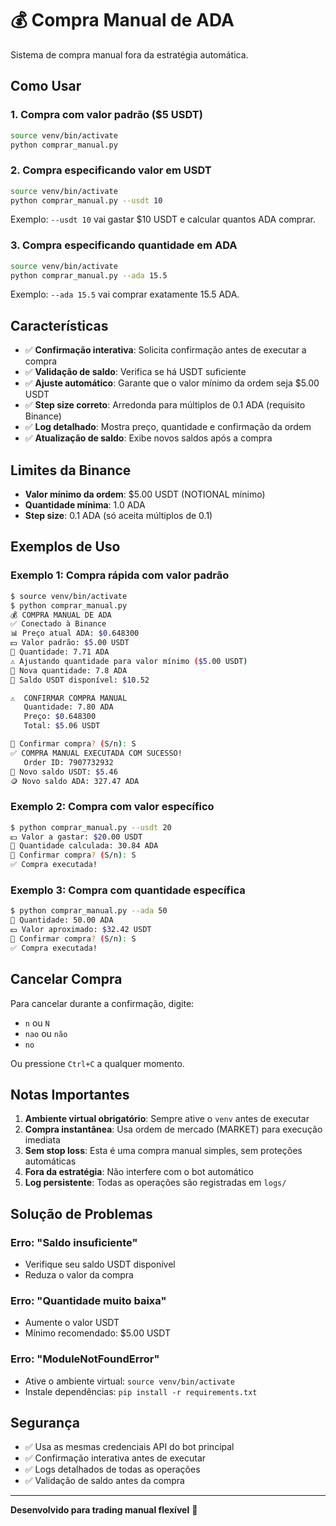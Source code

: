 # 💰 Compra Manual de ADA

Sistema de compra manual fora da estratégia automática.

## Como Usar

### 1. Compra com valor padrão ($5 USDT)
```bash
source venv/bin/activate
python comprar_manual.py
```

### 2. Compra especificando valor em USDT
```bash
source venv/bin/activate
python comprar_manual.py --usdt 10
```
Exemplo: `--usdt 10` vai gastar $10 USDT e calcular quantos ADA comprar.

### 3. Compra especificando quantidade em ADA
```bash
source venv/bin/activate
python comprar_manual.py --ada 15.5
```
Exemplo: `--ada 15.5` vai comprar exatamente 15.5 ADA.

## Características

- ✅ **Confirmação interativa**: Solicita confirmação antes de executar a compra
- ✅ **Validação de saldo**: Verifica se há USDT suficiente
- ✅ **Ajuste automático**: Garante que o valor mínimo da ordem seja $5.00 USDT
- ✅ **Step size correto**: Arredonda para múltiplos de 0.1 ADA (requisito Binance)
- ✅ **Log detalhado**: Mostra preço, quantidade e confirmação da ordem
- ✅ **Atualização de saldo**: Exibe novos saldos após a compra

## Limites da Binance

- **Valor mínimo da ordem**: $5.00 USDT (NOTIONAL mínimo)
- **Quantidade mínima**: 1.0 ADA
- **Step size**: 0.1 ADA (só aceita múltiplos de 0.1)

## Exemplos de Uso

### Exemplo 1: Compra rápida com valor padrão
```bash
$ source venv/bin/activate
$ python comprar_manual.py
💰 COMPRA MANUAL DE ADA
✅ Conectado à Binance
📊 Preço atual ADA: $0.648300
💵 Valor padrão: $5.00 USDT
🔢 Quantidade: 7.71 ADA
⚠️ Ajustando quantidade para valor mínimo ($5.00 USDT)
🔢 Nova quantidade: 7.8 ADA
💼 Saldo USDT disponível: $10.52

⚠️  CONFIRMAR COMPRA MANUAL
   Quantidade: 7.80 ADA
   Preço: $0.648300
   Total: $5.06 USDT

🔔 Confirmar compra? (S/n): S
✅ COMPRA MANUAL EXECUTADA COM SUCESSO!
   Order ID: 7907732932
💼 Novo saldo USDT: $5.46
🪙 Novo saldo ADA: 327.47 ADA
```

### Exemplo 2: Compra com valor específico
```bash
$ python comprar_manual.py --usdt 20
💵 Valor a gastar: $20.00 USDT
🔢 Quantidade calculada: 30.84 ADA
🔔 Confirmar compra? (S/n): S
✅ Compra executada!
```

### Exemplo 3: Compra com quantidade específica
```bash
$ python comprar_manual.py --ada 50
🔢 Quantidade: 50.00 ADA
💵 Valor aproximado: $32.42 USDT
🔔 Confirmar compra? (S/n): S
✅ Compra executada!
```

## Cancelar Compra

Para cancelar durante a confirmação, digite:
- `n` ou `N`
- `nao` ou `não`
- `no`

Ou pressione `Ctrl+C` a qualquer momento.

## Notas Importantes

1. **Ambiente virtual obrigatório**: Sempre ative o `venv` antes de executar
2. **Compra instantânea**: Usa ordem de mercado (MARKET) para execução imediata
3. **Sem stop loss**: Esta é uma compra manual simples, sem proteções automáticas
4. **Fora da estratégia**: Não interfere com o bot automático
5. **Log persistente**: Todas as operações são registradas em `logs/`

## Solução de Problemas

### Erro: "Saldo insuficiente"
- Verifique seu saldo USDT disponível
- Reduza o valor da compra

### Erro: "Quantidade muito baixa"
- Aumente o valor USDT
- Mínimo recomendado: $5.00 USDT

### Erro: "ModuleNotFoundError"
- Ative o ambiente virtual: `source venv/bin/activate`
- Instale dependências: `pip install -r requirements.txt`

## Segurança

- ✅ Usa as mesmas credenciais API do bot principal
- ✅ Confirmação interativa antes de executar
- ✅ Logs detalhados de todas as operações
- ✅ Validação de saldo antes da compra

---

**Desenvolvido para trading manual flexível** 🚀
